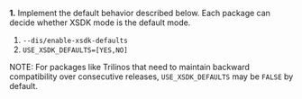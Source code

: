 **1.** Implement the default behavior described below. Each package can decide whether XSDK mode is the default mode.

  1. `--dis/enable-xsdk-defaults`
  2. `USE_XSDK_DEFAULTS=[YES,NO]`
  
NOTE: For packages like Trilinos that need to maintain backward compatibility over consecutive releases, `USE_XSDK_DEFAULTS` 
may be `FALSE` by default.

